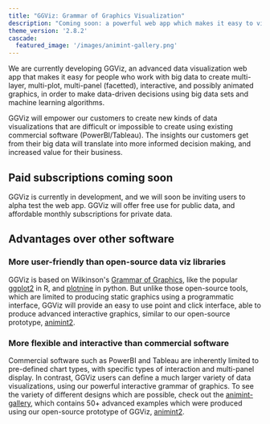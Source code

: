 ```yaml
---
title: "GGViz: Grammar of Graphics Visualization"
description: "Coming soon: a powerful web app which makes it easy to visualize and understand big data sets and machine learning algorithms"
theme_version: '2.8.2'
cascade:
  featured_image: '/images/animint-gallery.png'
---
```


We are currently developing GGViz, an advanced data visualization
web app that makes it easy for people who work with big data to create
multi-layer, multi-plot, multi-panel (facetted), interactive, and
possibly animated graphics, in order to make
data-driven decisions 
using big data sets and machine learning
algorithms.

GGViz will empower our customers to create new kinds of data
visualizations that are difficult or impossible to create using
existing commercial software (PowerBI/Tableau). The insights our
customers get from their big data will translate into more informed
decision making, and increased value for their business.

## Paid subscriptions coming soon

GGViz is currently in development, and we will soon be inviting users
to alpha test the web app. GGViz will offer free use for public data,
and affordable monthly subscriptions for private data.

## Advantages over other software

### More user-friendly than open-source data viz libraries

GGViz is based on Wilkinson's [Grammar of
Graphics](https://link.springer.com/book/10.1007/0-387-28695-0), like
the popular
[ggplot2](https://cloud.r-project.org/web/packages/ggplot2/) in R, and
[plotnine](https://plotnine.readthedocs.io) in python.  But unlike
those open-source tools, which are limited to producing static
graphics using a programmatic interface, GGViz will provide an easy to
use point and click interface, able to produce advanced interactive
graphics, similar to our open-source prototype,
[animint2](https://github.com/tdhock/animint2).

### More flexible and interactive than commercial software

Commercial software such as PowerBI and Tableau are inherently limited
to pre-defined chart types, with specific types of interaction and
multi-panel display. In contrast, GGViz users can define a much larger
variety of data visualizations, using our powerful interactive grammar
of graphics. To see the variety of different designs which are
possible, check out the
[animint-gallery](https://rcdata.nau.edu/genomic-ml/animint-gallery/),
which contains 50+ advanced examples which were produced using our
open-source prototype of GGViz,
[animint2](https://github.com/tdhock/animint2).
